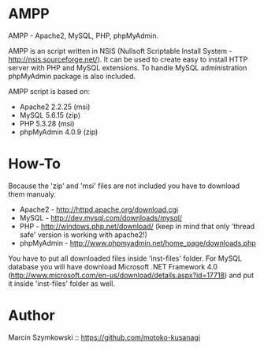 AMPP
====

AMPP - Apache2, MySQL, PHP, phpMyAdmin.

AMPP is an script written in NSIS (Nullsoft Scriptable Install System - http://nsis.sourceforge.net/).
It can be used to create easy to install HTTP server with PHP and MySQL extensions.
To handle MySQL administration phpMyAdmin package is also included.

AMPP script is based on:
* Apache2 2.2.25 (msi)
* MySQL 5.6.15 (zip)
* PHP 5.3.28 (msi)
* phpMyAdmin 4.0.9 (zip)

How-To
======

Because the 'zip' and 'msi' files are not included you have to download them manualy.
* Apache2 - http://httpd.apache.org/download.cgi
* MySQL - http://dev.mysql.com/downloads/mysql/
* PHP - http://windows.php.net/download/ (keep in mind that only 'thread safe' version is working with apache2!)
* phpMyAdmin - http://www.phpmyadmin.net/home_page/downloads.php

You have to put all downloaded files inside 'inst-files' folder. For MySQL database you will have download Microsoft .NET Framework 4.0 (http://www.microsoft.com/en-us/download/details.aspx?id=17718) and put it inside 'inst-files' folder as well.


Author
======
Marcin Szymkowski :: https://github.com/motoko-kusanagi
